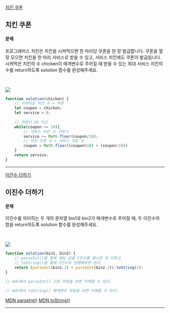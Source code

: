 [치킨 쿠폰](https://school.programmers.co.kr/learn/courses/30/lessons/120884)
## 치킨 쿠폰
#### 문제
프로그래머스 치킨은 치킨을 시켜먹으면 한 마리당 쿠폰을 한 장 발급합니다. 쿠폰을 열 장 모으면 치킨을 한 마리 서비스로 받을 수 있고, 서비스 치킨에도 쿠폰이 발급됩니다. 시켜먹은 치킨의 수 chicken이 매개변수로 주어질 때 받을 수 있는 최대 서비스 치킨의 수를 return하도록 solution 함수를 완성해주세요.

<br/>

![](https://velog.velcdn.com/images/jkang4531/post/0e978cc2-06a3-4ed3-82b6-f4eb4526c523/image.png)

```javascript
function solution(chicken) {
    // 시켜먹은 치킨 수 = 쿠폰
    let coupon = chicken;
    let service = 0;
    
    // 쿠폰이 10 이상
    while(coupon >= 10){
        // 서비스 치킨 수 구하기
        service += Math.floor(coupon/10);
        // 치킨 주문 수 + 서비스 치킨 수 
        coupon = Math.floor((coupon%10) + (coupon/10))
    }
    return service;
}
```
---
[이진수 더하기](https://school.programmers.co.kr/learn/courses/30/lessons/120885)
## 이진수 더하기
#### 문제
이진수를 의미하는 두 개의 문자열 bin1과 bin2가 매개변수로 주어질 때, 두 이진수의 합을 return하도록 solution 함수를 완성해주세요.

<br/>

![](https://velog.velcdn.com/images/jkang4531/post/cd674eaa-e375-4c30-9517-ba5782c78c43/image.png)

```javascript
function solution(bin1, bin2) {
    // parseInt()를 통해 해당 값을 2진수를 명시한 뒤 더하고
    // toString()을 통해 2진수로 반환해주면 된다.
    return (parseInt(bin1,2) + parseInt(bin2,2)).toString(2);
}

// mdn에서 parseInt() 구문 부분을 보면 이해할 수 있다.

// mdn에서 toString() 매개변수 부분을 보면 이해할 수 있다.
```
[MDN parseInt()](https://developer.mozilla.org/ko/docs/Web/JavaScript/Reference/Global_Objects/parseInt#%EA%B5%AC%EB%AC%B8)
[MDN toString()](https://developer.mozilla.org/ko/docs/Web/JavaScript/Reference/Global_Objects/Object/toString#%EB%A7%A4%EA%B0%9C%EB%B3%80%EC%88%98)

---
